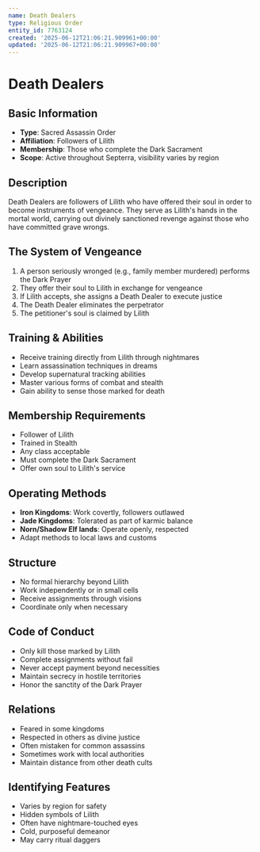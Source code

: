 ```yaml
---
name: Death Dealers
type: Religious Order
entity_id: 7763124
created: '2025-06-12T21:06:21.909961+00:00'
updated: '2025-06-12T21:06:21.909967+00:00'
---
```


# Death Dealers

## Basic Information
- **Type**: Sacred Assassin Order
- **Affiliation**: Followers of Lilith
- **Membership**: Those who complete the Dark Sacrament
- **Scope**: Active throughout Septerra, visibility varies by region

## Description
Death Dealers are followers of Lilith who have offered their soul in order to become instruments of vengeance. They serve as Lilith's hands in the mortal world, carrying out divinely sanctioned revenge against those who have committed grave wrongs.

## The System of Vengeance
1. A person seriously wronged (e.g., family member murdered) performs the Dark Prayer
2. They offer their soul to Lilith in exchange for vengeance
3. If Lilith accepts, she assigns a Death Dealer to execute justice
4. The Death Dealer eliminates the perpetrator
5. The petitioner's soul is claimed by Lilith

## Training & Abilities
- Receive training directly from Lilith through nightmares
- Learn assassination techniques in dreams
- Develop supernatural tracking abilities
- Master various forms of combat and stealth
- Gain ability to sense those marked for death

## Membership Requirements
- Follower of Lilith
- Trained in Stealth
- Any class acceptable
- Must complete the Dark Sacrament
- Offer own soul to Lilith's service

## Operating Methods
- **Iron Kingdoms**: Work covertly, followers outlawed
- **Jade Kingdoms**: Tolerated as part of karmic balance
- **Norn/Shadow Elf lands**: Operate openly, respected
- Adapt methods to local laws and customs

## Structure
- No formal hierarchy beyond Lilith
- Work independently or in small cells
- Receive assignments through visions
- Coordinate only when necessary

## Code of Conduct
- Only kill those marked by Lilith
- Complete assignments without fail
- Never accept payment beyond necessities
- Maintain secrecy in hostile territories
- Honor the sanctity of the Dark Prayer

## Relations
- Feared in some kingdoms
- Respected in others as divine justice
- Often mistaken for common assassins
- Sometimes work with local authorities
- Maintain distance from other death cults

## Identifying Features
- Varies by region for safety
- Hidden symbols of Lilith
- Often have nightmare-touched eyes
- Cold, purposeful demeanor
- May carry ritual daggers